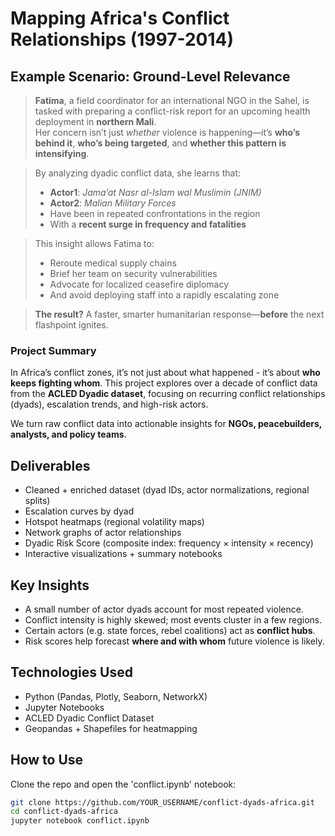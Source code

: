 # Mapping Africa's Conflict Relationships (1997-2014)

## Example Scenario: Ground-Level Relevance

> **Fatima**, a field coordinator for an international NGO in the Sahel, is tasked with preparing a conflict-risk report for an upcoming health deployment in **northern Mali**.  
> Her concern isn’t just *whether* violence is happening—it’s **who’s behind it**, **who’s being targeted**, and **whether this pattern is intensifying**.  

> By analyzing dyadic conflict data, she learns that:
> - **Actor1**: *Jama’at Nasr al-Islam wal Muslimin (JNIM)*  
> - **Actor2**: *Malian Military Forces*  
> - Have been in repeated confrontations in the region  
> - With a **recent surge in frequency and fatalities**

> This insight allows Fatima to:
> - Reroute medical supply chains  
> - Brief her team on security vulnerabilities  
> - Advocate for localized ceasefire diplomacy  
> - And avoid deploying staff into a rapidly escalating zone

> **The result?** A faster, smarter humanitarian response—**before** the next flashpoint ignites.

### Project Summary

In Africa’s conflict zones, it’s not just about what happened - it’s about **who keeps fighting whom**. This project explores over a decade of conflict data from the **ACLED Dyadic dataset**, focusing on recurring conflict relationships (dyads), escalation trends, and high-risk actors.

We turn raw conflict data into actionable insights for **NGOs, peacebuilders, analysts, and policy teams**.

## Deliverables

- Cleaned + enriched dataset (dyad IDs, actor normalizations, regional splits)
- Escalation curves by dyad
- Hotspot heatmaps (regional volatility maps)
- Network graphs of actor relationships
- Dyadic Risk Score (composite index: frequency × intensity × recency)
- Interactive visualizations + summary notebooks

## Key Insights

- A small number of actor dyads account for most repeated violence.
- Conflict intensity is highly skewed; most events cluster in a few regions.
- Certain actors (e.g. state forces, rebel coalitions) act as **conflict hubs**.
- Risk scores help forecast **where and with whom** future violence is likely.

## Technologies Used

- Python (Pandas, Plotly, Seaborn, NetworkX)
- Jupyter Notebooks
- ACLED Dyadic Conflict Dataset
- Geopandas + Shapefiles for heatmapping

## How to Use

Clone the repo and open the 'conflict.ipynb' notebook:

```bash
git clone https://github.com/YOUR_USERNAME/conflict-dyads-africa.git
cd conflict-dyads-africa
jupyter notebook conflict.ipynb